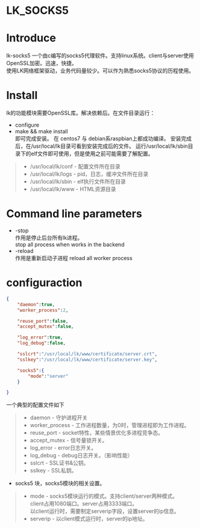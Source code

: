 # LK_SOCKS5

# Introduce
lk-socks5 一个由c编写的socks5代理软件。支持linux系统。client与server使用OpenSSL加密。迅速，快捷。</br>使用LK网络框架驱动，业务代码量较少。可以作为熟悉socks5协议的历程使用。

# Install
lk的功能模块需要OpenSSL库。解决依赖后。在文件目录运行：
* configure
* make && make install </br>
即可完成安装。
在 centos7 与 debian系raspbian上都成功编译。
安装完成后，在/usr/local/lk目录可看到安装完成后的文件。
运行/usr/local/lk/sbin目录下的elf文件即可使用，但是使用之前可能需要了解配置。
> * /usr/local/lk/conf - 配置文件所在目录
> * /usr/local/lk/logs - pid，日志，缓冲文件所在目录
> * /usr/local/lk/sbin - elf执行文件所在目录
> * /usr/local/lk/www  - HTML资源目录

# Command line parameters
* -stop </br>
作用是停止后台所有lk进程。</br>
stop all process when works in the backend
* -reload </br>
作用是重新启动子进程
reload all worker process

# configuraction
```json
{
	"daemon":true,
	"worker_process":2,

	"reuse_port":false,
	"accept_mutex":false,

	"log_error":true,
	"log_debug":false,

	"sslcrt":"/usr/local/lk/www/certificate/server.crt",
	"sslkey":"/usr/local/lk/www/certificate/server.key",

	"socks5":{
		"mode":"server"
	}

}
```
一个典型的配置文件如下
> * daemon - 守护进程开关
> * worker_process - 工作进程数量，为0时，管理进程即为工作进程。
> * reuse_port - socket特性，某些情景优化多进程竞争态。
> * accept_mutex - 信号量锁开关。
> * log_error - error日志开关。
> * log_debug - debug日志开关。（影响性能）
> * sslcrt - SSL证书&公钥。
> * sslkey - SSL私钥。
* socks5 块，socks5模块的相关设置。
> * mode - socks5模块运行的模式。支持client/server两种模式。</br>
client占用1080端口。server占用3333端口。</br>
以client运行时，需要制定serverip字段，设置server的ip信息。
> * serverip - 以client模式运行时，server的ip地址。
